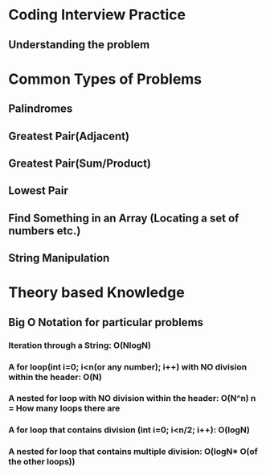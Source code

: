 # Coding Interview Practice


## Understanding the problem





# Common Types of Problems



## Palindromes



## Greatest Pair(Adjacent)




## Greatest Pair(Sum/Product)




## Lowest Pair



## Find Something in an Array (Locating a set of numbers etc.)




## String Manipulation 





# Theory based Knowledge




## Big O Notation for particular problems 


### Iteration through a String: O(NlogN)

### A for loop(int i=0; i<n(or any number); i++) with NO division within the header: O(N)

### A nested for loop with NO division within the header: O(N^n) n = How many loops there are

### A for loop that contains division (int i=0; i<n/2; i++): O(logN)

### A nested for loop that contains multiple division:  O(logN* O(of the other loops))

### 















